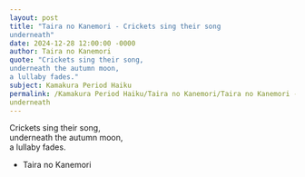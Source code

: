 ```yaml
---
layout: post
title: "Taira no Kanemori - Crickets sing their song  
underneath"
date: 2024-12-28 12:00:00 -0000
author: Taira no Kanemori
quote: "Crickets sing their song,  
underneath the autumn moon,  
a lullaby fades."
subject: Kamakura Period Haiku
permalink: /Kamakura Period Haiku/Taira no Kanemori/Taira no Kanemori - Crickets sing their song  
underneath
---
```


Crickets sing their song,  
underneath the autumn moon,  
a lullaby fades.

- Taira no Kanemori
